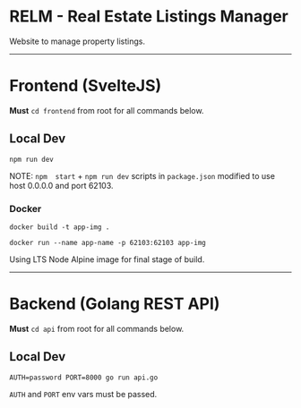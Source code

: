 # RELM - Real Estate Listings Manager

Website to manage property listings. 

---

# Frontend (SvelteJS)

**Must** `cd frontend` from root for all commands below.

## Local Dev

`npm run dev`

NOTE: `npm  start` + `npm run dev` scripts in `package.json` modified to use host 0.0.0.0 and port 62103.

### Docker

`docker build -t app-img .`

`docker run --name app-name -p 62103:62103 app-img`

Using LTS Node Alpine image for final stage of build.

---

# Backend (Golang REST API)

**Must** `cd api` from root for all commands below.

## Local Dev

`AUTH=password PORT=8000 go run api.go`

`AUTH` and `PORT` env vars must be passed.